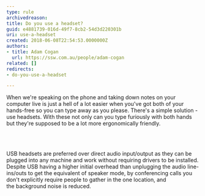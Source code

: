 ```yaml
---
type: rule
archivedreason: 
title: Do you use a headset?
guid: e4881739-016d-49f7-8cb2-54d3d220301b
uri: use-a-headset
created: 2018-06-08T22:54:53.0000000Z
authors:
- title: Adam Cogan
  url: https://ssw.com.au/people/adam-cogan
related: []
redirects:
- do-you-use-a-headset

---
```



<p class="ssw15-rteElement-P">When we're speaking on the phone and taking down notes on your computer live is just a hell of a lot easier when you've got both of your hands-free so you can type away as you please. There's a simple solution - use headsets. With these not only can you type furiously with both hands but they're supposed to be a lot more ergonomically friendly.<br></p>
<br><excerpt class='endintro'></excerpt><br>
<p>USB headsets are preferred over direct audio input/output as they can be plugged into any machine and work without requiring drivers to be installed. Despite USB having a higher initial overhead than unplugging the audio&#160;line-ins/outs to get the equivalent of speaker mode, by conferencing calls you don't explicitly require people to gather in the one location, and the&#160;background noise&#160;is&#160;reduced.​<br></p>


